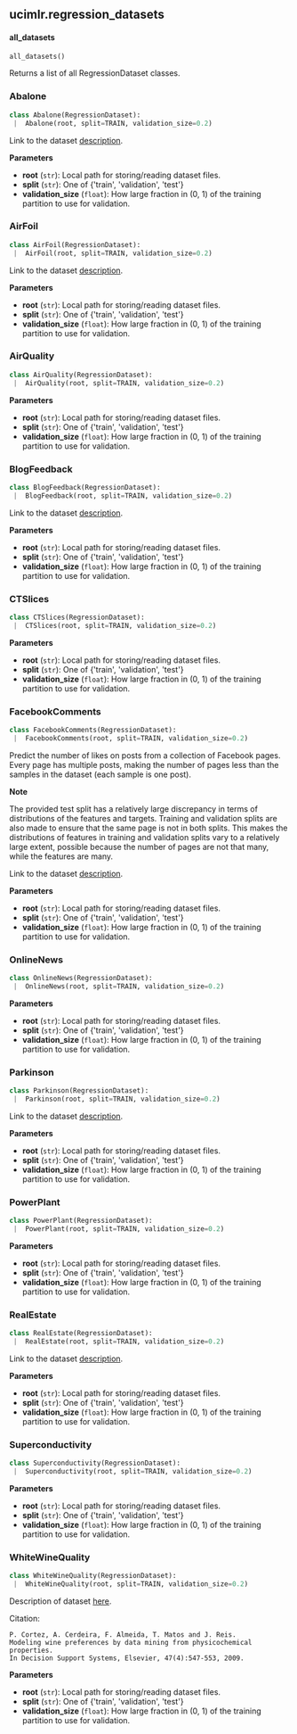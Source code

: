 <a name=".ucimlr.regression_datasets"></a>
## ucimlr.regression\_datasets

<a name=".ucimlr.regression_datasets.all_datasets"></a>
#### all\_datasets

```python
all_datasets()
```

Returns a list of all RegressionDataset classes.

<a name=".ucimlr.regression_datasets.Abalone"></a>
### Abalone

```python
class Abalone(RegressionDataset):
 |  Abalone(root, split=TRAIN, validation_size=0.2)
```

Link to the dataset [description](http://archive.ics.uci.edu/ml/datasets/Abalone).

__Parameters__

- __root__ (`str`): Local path for storing/reading dataset files.
- __split__ (`str`): One of {'train', 'validation', 'test'}
- __validation_size__ (`float`): How large fraction in (0, 1) of the training partition to use for validation.

<a name=".ucimlr.regression_datasets.AirFoil"></a>
### AirFoil

```python
class AirFoil(RegressionDataset):
 |  AirFoil(root, split=TRAIN, validation_size=0.2)
```

Link to the dataset [description](http://archive.ics.uci.edu/ml/datasets/Airfoil+Self-Noise).

__Parameters__

- __root__ (`str`): Local path for storing/reading dataset files.
- __split__ (`str`): One of {'train', 'validation', 'test'}
- __validation_size__ (`float`): How large fraction in (0, 1) of the training partition to use for validation.

<a name=".ucimlr.regression_datasets.AirQuality"></a>
### AirQuality

```python
class AirQuality(RegressionDataset):
 |  AirQuality(root, split=TRAIN, validation_size=0.2)
```

__Parameters__

- __root__ (`str`): Local path for storing/reading dataset files.
- __split__ (`str`): One of {'train', 'validation', 'test'}
- __validation_size__ (`float`): How large fraction in (0, 1) of the training partition to use for validation.

<a name=".ucimlr.regression_datasets.BlogFeedback"></a>
### BlogFeedback

```python
class BlogFeedback(RegressionDataset):
 |  BlogFeedback(root, split=TRAIN, validation_size=0.2)
```

Link to the dataset [description](http://archive.ics.uci.edu/ml/datasets/BlogFeedback).

__Parameters__

- __root__ (`str`): Local path for storing/reading dataset files.
- __split__ (`str`): One of {'train', 'validation', 'test'}
- __validation_size__ (`float`): How large fraction in (0, 1) of the training partition to use for validation.

<a name=".ucimlr.regression_datasets.CTSlices"></a>
### CTSlices

```python
class CTSlices(RegressionDataset):
 |  CTSlices(root, split=TRAIN, validation_size=0.2)
```

__Parameters__

- __root__ (`str`): Local path for storing/reading dataset files.
- __split__ (`str`): One of {'train', 'validation', 'test'}
- __validation_size__ (`float`): How large fraction in (0, 1) of the training partition to use for validation.

<a name=".ucimlr.regression_datasets.FacebookComments"></a>
### FacebookComments

```python
class FacebookComments(RegressionDataset):
 |  FacebookComments(root, split=TRAIN, validation_size=0.2)
```

Predict the number of likes on posts from a collection of Facebook pages.
Every page has multiple posts, making the number of pages less than the samples
in the dataset (each sample is one post).

__Note__

The provided test split has a relatively large discrepancy in terms
of distributions of the features and targets. Training and validation splits are
also made to ensure that the same page is not in both splits. This makes the distributions
of features in training and validation splits vary to a relatively large extent, possible
because the number of pages are not that many, while the features are many.

Link to the dataset [description](http://archive.ics.uci.edu/ml/datasets/Facebook+Comment+Volume+Dataset).

__Parameters__

- __root__ (`str`): Local path for storing/reading dataset files.
- __split__ (`str`): One of {'train', 'validation', 'test'}
- __validation_size__ (`float`): How large fraction in (0, 1) of the training partition to use for validation.

<a name=".ucimlr.regression_datasets.OnlineNews"></a>
### OnlineNews

```python
class OnlineNews(RegressionDataset):
 |  OnlineNews(root, split=TRAIN, validation_size=0.2)
```

__Parameters__

- __root__ (`str`): Local path for storing/reading dataset files.
- __split__ (`str`): One of {'train', 'validation', 'test'}
- __validation_size__ (`float`): How large fraction in (0, 1) of the training partition to use for validation.

<a name=".ucimlr.regression_datasets.Parkinson"></a>
### Parkinson

```python
class Parkinson(RegressionDataset):
 |  Parkinson(root, split=TRAIN, validation_size=0.2)
```

Link to the dataset [description](http://archive.ics.uci.edu/ml/datasets/parkinsons).

__Parameters__

- __root__ (`str`): Local path for storing/reading dataset files.
- __split__ (`str`): One of {'train', 'validation', 'test'}
- __validation_size__ (`float`): How large fraction in (0, 1) of the training partition to use for validation.

<a name=".ucimlr.regression_datasets.PowerPlant"></a>
### PowerPlant

```python
class PowerPlant(RegressionDataset):
 |  PowerPlant(root, split=TRAIN, validation_size=0.2)
```

__Parameters__

- __root__ (`str`): Local path for storing/reading dataset files.
- __split__ (`str`): One of {'train', 'validation', 'test'}
- __validation_size__ (`float`): How large fraction in (0, 1) of the training partition to use for validation.

<a name=".ucimlr.regression_datasets.RealEstate"></a>
### RealEstate

```python
class RealEstate(RegressionDataset):
 |  RealEstate(root, split=TRAIN, validation_size=0.2)
```

Link to the dataset [description](http://archive.ics.uci.edu/ml/datasets/Real+estate+valuation+data+set).

__Parameters__

- __root__ (`str`): Local path for storing/reading dataset files.
- __split__ (`str`): One of {'train', 'validation', 'test'}
- __validation_size__ (`float`): How large fraction in (0, 1) of the training partition to use for validation.

<a name=".ucimlr.regression_datasets.Superconductivity"></a>
### Superconductivity

```python
class Superconductivity(RegressionDataset):
 |  Superconductivity(root, split=TRAIN, validation_size=0.2)
```

__Parameters__

- __root__ (`str`): Local path for storing/reading dataset files.
- __split__ (`str`): One of {'train', 'validation', 'test'}
- __validation_size__ (`float`): How large fraction in (0, 1) of the training partition to use for validation.

<a name=".ucimlr.regression_datasets.WhiteWineQuality"></a>
### WhiteWineQuality

```python
class WhiteWineQuality(RegressionDataset):
 |  WhiteWineQuality(root, split=TRAIN, validation_size=0.2)
```

Description of dataset [here](http://archive.ics.uci.edu/ml/datasets/Wine+Quality).

Citation:
```
P. Cortez, A. Cerdeira, F. Almeida, T. Matos and J. Reis.
Modeling wine preferences by data mining from physicochemical properties.
In Decision Support Systems, Elsevier, 47(4):547-553, 2009.
```

__Parameters__

- __root__ (`str`): Local path for storing/reading dataset files.
- __split__ (`str`): One of {'train', 'validation', 'test'}
- __validation_size__ (`float`): How large fraction in (0, 1) of the training partition to use for validation.


